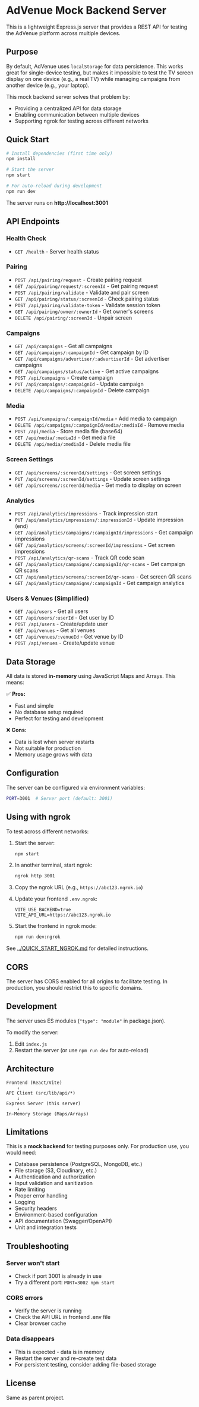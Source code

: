 # AdVenue Mock Backend Server

This is a lightweight Express.js server that provides a REST API for testing the AdVenue platform across multiple devices.

## Purpose

By default, AdVenue uses `localStorage` for data persistence. This works great for single-device testing, but makes it impossible to test the TV screen display on one device (e.g., a real TV) while managing campaigns from another device (e.g., your laptop).

This mock backend server solves that problem by:
- Providing a centralized API for data storage
- Enabling communication between multiple devices
- Supporting ngrok for testing across different networks

## Quick Start

```bash
# Install dependencies (first time only)
npm install

# Start the server
npm start

# For auto-reload during development
npm run dev
```

The server runs on **http://localhost:3001**

## API Endpoints

### Health Check
- `GET /health` - Server health status

### Pairing
- `POST /api/pairing/request` - Create pairing request
- `GET /api/pairing/request/:screenId` - Get pairing request
- `POST /api/pairing/validate` - Validate and pair screen
- `GET /api/pairing/status/:screenId` - Check pairing status
- `POST /api/pairing/validate-token` - Validate session token
- `GET /api/pairing/owner/:ownerId` - Get owner's screens
- `DELETE /api/pairing/:screenId` - Unpair screen

### Campaigns
- `GET /api/campaigns` - Get all campaigns
- `GET /api/campaigns/:campaignId` - Get campaign by ID
- `GET /api/campaigns/advertiser/:advertiserId` - Get advertiser campaigns
- `GET /api/campaigns/status/active` - Get active campaigns
- `POST /api/campaigns` - Create campaign
- `PUT /api/campaigns/:campaignId` - Update campaign
- `DELETE /api/campaigns/:campaignId` - Delete campaign

### Media
- `POST /api/campaigns/:campaignId/media` - Add media to campaign
- `DELETE /api/campaigns/:campaignId/media/:mediaId` - Remove media
- `POST /api/media` - Store media file (base64)
- `GET /api/media/:mediaId` - Get media file
- `DELETE /api/media/:mediaId` - Delete media file

### Screen Settings
- `GET /api/screens/:screenId/settings` - Get screen settings
- `PUT /api/screens/:screenId/settings` - Update screen settings
- `GET /api/screens/:screenId/media` - Get media to display on screen

### Analytics
- `POST /api/analytics/impressions` - Track impression start
- `PUT /api/analytics/impressions/:impressionId` - Update impression (end)
- `GET /api/analytics/campaigns/:campaignId/impressions` - Get campaign impressions
- `GET /api/analytics/screens/:screenId/impressions` - Get screen impressions
- `POST /api/analytics/qr-scans` - Track QR code scan
- `GET /api/analytics/campaigns/:campaignId/qr-scans` - Get campaign QR scans
- `GET /api/analytics/screens/:screenId/qr-scans` - Get screen QR scans
- `GET /api/analytics/campaigns/:campaignId` - Get campaign analytics

### Users & Venues (Simplified)
- `GET /api/users` - Get all users
- `GET /api/users/:userId` - Get user by ID
- `POST /api/users` - Create/update user
- `GET /api/venues` - Get all venues
- `GET /api/venues/:venueId` - Get venue by ID
- `POST /api/venues` - Create/update venue

## Data Storage

All data is stored **in-memory** using JavaScript Maps and Arrays. This means:

✅ **Pros:**
- Fast and simple
- No database setup required
- Perfect for testing and development

❌ **Cons:**
- Data is lost when server restarts
- Not suitable for production
- Memory usage grows with data

## Configuration

The server can be configured via environment variables:

```bash
PORT=3001  # Server port (default: 3001)
```

## Using with ngrok

To test across different networks:

1. Start the server:
   ```bash
   npm start
   ```

2. In another terminal, start ngrok:
   ```bash
   ngrok http 3001
   ```

3. Copy the ngrok URL (e.g., `https://abc123.ngrok.io`)

4. Update your frontend `.env.ngrok`:
   ```env
   VITE_USE_BACKEND=true
   VITE_API_URL=https://abc123.ngrok.io
   ```

5. Start the frontend in ngrok mode:
   ```bash
   npm run dev:ngrok
   ```

See [../QUICK_START_NGROK.md](../QUICK_START_NGROK.md) for detailed instructions.

## CORS

The server has CORS enabled for all origins to facilitate testing. In production, you should restrict this to specific domains.

## Development

The server uses ES modules (`"type": "module"` in package.json).

To modify the server:
1. Edit `index.js`
2. Restart the server (or use `npm run dev` for auto-reload)

## Architecture

```
Frontend (React/Vite)
    ↓
API Client (src/lib/api/*)
    ↓
Express Server (this server)
    ↓
In-Memory Storage (Maps/Arrays)
```

## Limitations

This is a **mock backend** for testing purposes only. For production use, you would need:

- Database persistence (PostgreSQL, MongoDB, etc.)
- File storage (S3, Cloudinary, etc.)
- Authentication and authorization
- Input validation and sanitization
- Rate limiting
- Proper error handling
- Logging
- Security headers
- Environment-based configuration
- API documentation (Swagger/OpenAPI)
- Unit and integration tests

## Troubleshooting

### Server won't start
- Check if port 3001 is already in use
- Try a different port: `PORT=3002 npm start`

### CORS errors
- Verify the server is running
- Check the API URL in frontend .env file
- Clear browser cache

### Data disappears
- This is expected - data is in memory
- Restart the server and re-create test data
- For persistent testing, consider adding file-based storage

## License

Same as parent project.
